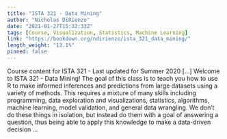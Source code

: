 ```yaml
---
title: "ISTA 321 - Data Mining"
author: "Nicholas DiRienzo"
date: "2021-01-27T15:32:33Z"
tags: [Course, Visualization, Statistics, Machine Learning]
link: "https://bookdown.org/ndirienzo/ista_321_data_mining/"
length_weight: "13.1%"
pinned: false
---
```


Course content for ISTA 321 - Last updated for Summer 2020 [...] Welcome to ISTA 321 - Data Mining! The goal of this class is to teach you how to use R to make informed inferences and predictions from large datasets using a variety of methods. This requires a mixture of many skills including programming, data exploration and visualizations, statistics, algorithms, machine learning, model validation, and general data wrangling. We don’t do these things in isolation, but instead do them with a goal of answering a question, thus being able to apply this knowledge to make a data-driven decision ...

